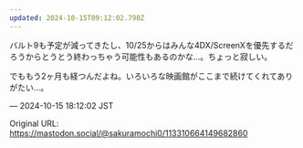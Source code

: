 ```yaml
---
updated: 2024-10-15T09:12:02.790Z
---
```


<p>バルト9も予定が減ってきたし、10/25からはみんな4DX/ScreenXを優先するだろうからとうとう終わっちゃう可能性もあるのかな…。ちょっと寂しい。</p><p>でももう2ヶ月も経つんだよね。いろいろな映画館がここまで続けてくれてありがたい…。</p>

&mdash; 2024-10-15 18:12:02 JST

Original URL: https://mastodon.social/@sakuramochi0/113310664149682860

